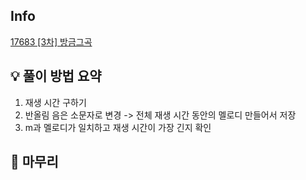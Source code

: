 ## Info
[17683 [3차] 방금그곡](https://school.programmers.co.kr/learn/courses/30/lessons/17683)

## 💡 풀이 방법 요약
1. 재생 시간 구하기
2. 반올림 음은 소문자로 변경 -> 전체 재생 시간 동안의 멜로디 만들어서 저장 
3. m과 멜로디가 일치하고 재생 시간이 가장 긴지 확인

## 🙂 마무리

